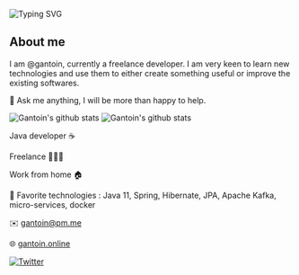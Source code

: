 ![Typing SVG](https://readme-typing-svg.herokuapp.com?font=roboto&color=%231e90ff&size=18&vCenter=true&height=16&lines=Hi+there%2C+I'm+gantoin.;You+can+call+me+Antoine!;I'm+a+programmer.)

<h2>About me</h2>

I am @gantoin, currently a freelance developer. I am very keen to learn new technologies and use them to either create something useful or improve the existing softwares.

💬 Ask me anything, I will be more than happy to help.

![Gantoin's github stats](https://github-readme-stats.vercel.app/api?username=gantoin&show_icons=true&theme=dark) ![Gantoin's github stats](https://github-readme-stats.vercel.app/api/top-langs/?username=gantoin&layout=compact&theme=dark)

Java developer ☕️

Freelance 👨🏻‍💻

Work from home 🏠

🌱 Favorite technologies : Java 11, Spring, Hibernate, JPA, Apache Kafka, micro-services, docker

✉️ [gantoin@pm.me](mailto:gantoin@pm.me)

🌐 [gantoin.online](https://www.gantoin.online/)

[![Twitter](https://img.shields.io/twitter/url/https/twitter.com/cloudposse.svg?style=social&label=Follow%20%40gant0in)](https://twitter.com/gant0in)


